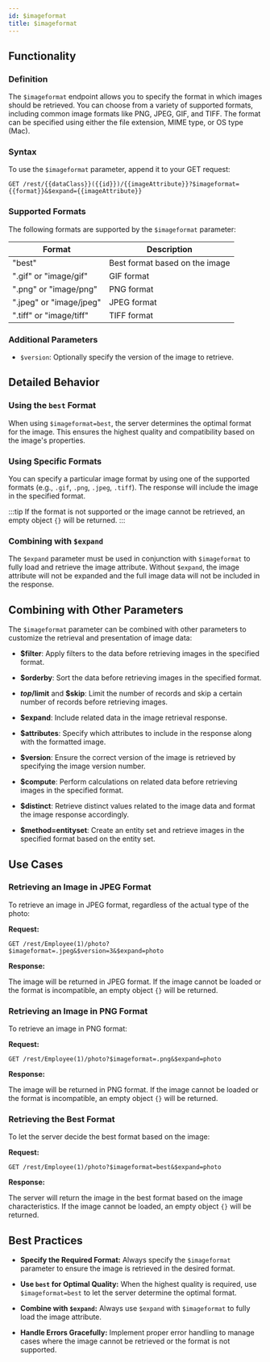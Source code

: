 ```yaml
---
id: $imageformat
title: $imageformat 
---
```



## Functionality

### Definition

The `$imageformat` endpoint allows you to specify the format in which images should be retrieved. You can choose from a variety of supported formats, including common image formats like PNG, JPEG, GIF, and TIFF. The format can be specified using either the file extension, MIME type, or OS type (Mac).

### Syntax

To use the `$imageformat` parameter, append it to your GET request:

```
GET /rest/{{dataClass}}({{id}})/{{imageAttribute}}?$imageformat={{format}}&$expand={{imageAttribute}}
```

### Supported Formats

The following formats are supported by the `$imageformat` parameter:

| Format                       | Description                              |
|------------------------------|------------------------------------------|
| "best"                       | Best format based on the image           |
| ".gif" or "image/gif"        | GIF format                               |
| ".png" or "image/png"        | PNG format                               |
| ".jpeg" or "image/jpeg"      | JPEG format                              |
| ".tiff" or "image/tiff"      | TIFF format                              |


### Additional Parameters

- `$version`: Optionally specify the version of the image to retrieve.


## Detailed Behavior

### Using the `best` Format

When using `$imageformat=best`, the server determines the optimal format for the image. This ensures the highest quality and compatibility based on the image's properties.

### Using Specific Formats

You can specify a particular image format by using one of the supported formats (e.g., `.gif`, `.png`, `.jpeg`, `.tiff`). The response will include the image in the specified format. 

:::tip
If the format is not supported or the image cannot be retrieved, an empty object `{}` will be returned.
:::

### Combining with `$expand`

The `$expand` parameter must be used in conjunction with `$imageformat` to fully load and retrieve the image attribute. Without `$expand`, the image attribute will not be expanded and the full image data will not be included in the response.


## Combining with Other Parameters

The `$imageformat` parameter can be combined with other parameters to customize the retrieval and presentation of image data:

- **$filter**: Apply filters to the data before retrieving images in the specified format.

- **$orderby**: Sort the data before retrieving images in the specified format.

- **$top/$limit** and **$skip**: Limit the number of records and skip a certain number of records before retrieving images.

- **$expand**: Include related data in the image retrieval response.

- **$attributes**: Specify which attributes to include in the response along with the formatted image.

- **$version**: Ensure the correct version of the image is retrieved by specifying the image version number.

- **$compute**: Perform calculations on related data before retrieving images in the specified format.

- **$distinct**: Retrieve distinct values related to the image data and format the image response accordingly.

- **$method=entityset**: Create an entity set and retrieve images in the specified format based on the entity set.


## Use Cases

### Retrieving an Image in JPEG Format

To retrieve an image in JPEG format, regardless of the actual type of the photo:

**Request:**

```
GET /rest/Employee(1)/photo?$imageformat=.jpeg&$version=3&$expand=photo
```

**Response:**

The image will be returned in JPEG format. If the image cannot be loaded or the format is incompatible, an empty object `{}` will be returned.

### Retrieving an Image in PNG Format

To retrieve an image in PNG format:

**Request:**

```
GET /rest/Employee(1)/photo?$imageformat=.png&$expand=photo
```

**Response:**

The image will be returned in PNG format. If the image cannot be loaded or the format is incompatible, an empty object `{}` will be returned.

### Retrieving the Best Format

To let the server decide the best format based on the image:

**Request:**

```
GET /rest/Employee(1)/photo?$imageformat=best&$expand=photo
```

**Response:**

The server will return the image in the best format based on the image characteristics. If the image cannot be loaded, an empty object `{}` will be returned.



## Best Practices

- **Specify the Required Format:** Always specify the `$imageformat` parameter to ensure the image is retrieved in the desired format.

- **Use `best` for Optimal Quality:** When the highest quality is required, use `$imageformat=best` to let the server determine the optimal format.

- **Combine with `$expand`:** Always use `$expand` with `$imageformat` to fully load the image attribute.

- **Handle Errors Gracefully:** Implement proper error handling to manage cases where the image cannot be retrieved or the format is not supported.


